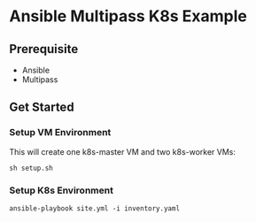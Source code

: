 # Ansible Multipass K8s Example

## Prerequisite
- Ansible
- Multipass

## Get Started

### Setup VM Environment
This will create one k8s-master VM and two k8s-worker VMs:
```shell
sh setup.sh
```

### Setup K8s Environment
```shell
ansible-playbook site.yml -i inventory.yaml
```